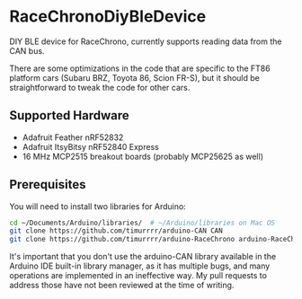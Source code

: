 # RaceChronoDiyBleDevice
DIY BLE device for RaceChrono, currently supports reading data from the CAN bus.

There are some optimizations in the code that are specific to the FT86 platform
cars (Subaru BRZ, Toyota 86, Scion FR-S), but it should be straightforward to
tweak the code for other cars.

## Supported Hardware

* Adafruit Feather nRF52832
* Adafruit ItsyBitsy nRF52840 Express
* 16 MHz MCP2515 breakout boards (probably MCP25625 as well)

## Prerequisites

You will need to install two libraries for Arduino:
```sh
cd ~/Documents/Arduino/libraries/  # ~/Arduino/libraries on Mac OS
git clone https://github.com/timurrrr/arduino-CAN CAN
git clone https://github.com/timurrrr/arduino-RaceChrono arduino-RaceChrono
```

It's important that you don't use the arduino-CAN library available in the
Arduino IDE built-in library manager, as it has multiple bugs, and many
operations are implemented in an ineffective way. My pull requests to address
those have not been reviewed at the time of writing.
